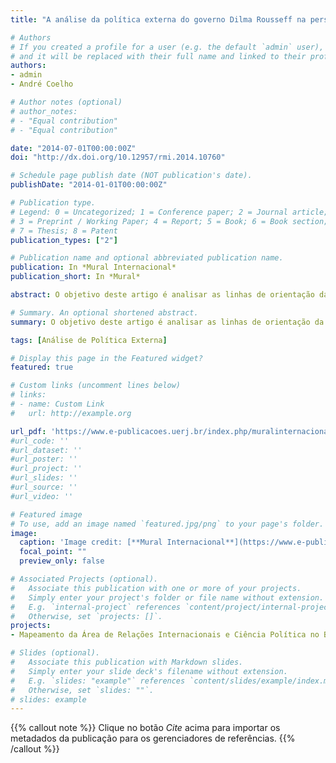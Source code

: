 ```yaml
---
title: "A análise da política externa do governo Dilma Rousseff na perspectiva dos pronunciamentos oficiais na ONU"

# Authors
# If you created a profile for a user (e.g. the default `admin` user), write the username (folder name) here 
# and it will be replaced with their full name and linked to their profile.
authors:
- admin
- André Coelho

# Author notes (optional)
# author_notes:
# - "Equal contribution"
# - "Equal contribution"

date: "2014-07-01T00:00:00Z"
doi: "http://dx.doi.org/10.12957/rmi.2014.10760"

# Schedule page publish date (NOT publication's date).
publishDate: "2014-01-01T00:00:00Z"

# Publication type.
# Legend: 0 = Uncategorized; 1 = Conference paper; 2 = Journal article;
# 3 = Preprint / Working Paper; 4 = Report; 5 = Book; 6 = Book section;
# 7 = Thesis; 8 = Patent
publication_types: ["2"]

# Publication name and optional abbreviated publication name.
publication: In *Mural Internacional*
publication_short: In *Mural*

abstract: O objetivo deste artigo é analisar as linhas de orientação da Política Externa Brasileira na gestão, ainda em curso, da presidenta Dilma Rousseff. Para tal fim, a pesquisa adota o discurso como meio de obtenção dos parâmetros para a análise da atuação internacional brasileira.

# Summary. An optional shortened abstract.
summary: O objetivo deste artigo é analisar as linhas de orientação da Política Externa Brasileira na gestão, ainda em curso, da presidenta Dilma Rousseff. Para tal fim, a pesquisa adota o discurso como meio de obtenção dos parâmetros para a análise da atuação internacional brasileira.

tags: [Análise de Política Externa]

# Display this page in the Featured widget?
featured: true

# Custom links (uncomment lines below)
# links:
# - name: Custom Link
#   url: http://example.org

url_pdf: 'https://www.e-publicacoes.uerj.br/index.php/muralinternacional/article/view/10760'
#url_code: ''
#url_dataset: ''
#url_poster: ''
#url_project: ''
#url_slides: ''
#url_source: ''
#url_video: ''

# Featured image
# To use, add an image named `featured.jpg/png` to your page's folder. 
image:
  caption: 'Image credit: [**Mural Internacional**](https://www.e-publicacoes.uerj.br/index.php/muralinternacional)'
  focal_point: ""
  preview_only: false

# Associated Projects (optional).
#   Associate this publication with one or more of your projects.
#   Simply enter your project's folder or file name without extension.
#   E.g. `internal-project` references `content/project/internal-project/index.md`.
#   Otherwise, set `projects: []`.
projects:
- Mapeamento da Área de Relações Internacionais e Ciência Política no Brasil

# Slides (optional).
#   Associate this publication with Markdown slides.
#   Simply enter your slide deck's filename without extension.
#   E.g. `slides: "example"` references `content/slides/example/index.md`.
#   Otherwise, set `slides: ""`.
# slides: example
---
```


{{% callout note %}}
Clique no botão *Cite* acima para importar os metadados da publicação para os gerenciadores de referências.
{{% /callout %}}

